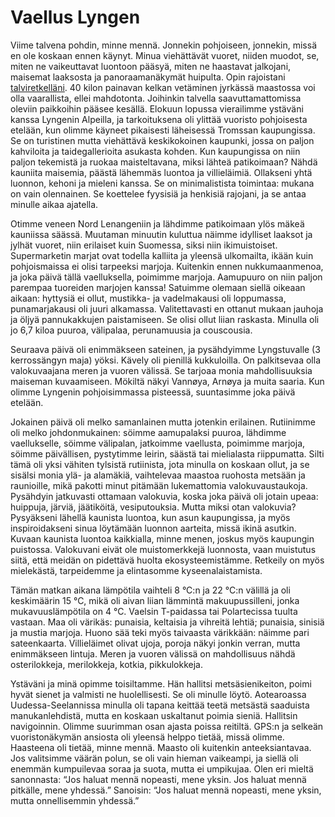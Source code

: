 # Vaellus Lyngen

Viime talvena pohdin, minne mennä. Jonnekin pohjoiseen, jonnekin, missä en ole koskaan ennen käynyt. Minua viehättävät vuoret, niiden muodot, se, miten ne vaikeuttavat luontoon pääsyä, miten ne haastavat jalkojani, maisemat laaksosta ja panoraamanäkymät huipulta. Opin rajoistani [talviretkelläni](story:Winter_Immersion_in_Lapland). 40 kilon painavan kelkan vetäminen jyrkässä maastossa voi olla vaarallista, ellei mahdotonta. Joihinkin talvella saavuttamattomissa oleviin paikkoihin pääsee kesällä. Elokuun lopussa vierailimme ystäväni kanssa Lyngenin Alpeilla, ja tarkoituksena oli ylittää vuoristo pohjoisesta etelään, kun olimme käyneet pikaisesti läheisessä Tromssan kaupungissa. Se on turistinen mutta viehättävä keskikokoinen kaupunki, jossa on paljon kahviloita ja taidegallerioita asukasta kohden. Kun kaupungissa on niin paljon tekemistä ja ruokaa maisteltavana, miksi lähteä patikoimaan? Nähdä kauniita maisemia, päästä lähemmäs luontoa ja villieläimiä. Ollakseni yhtä luonnon, kehoni ja mieleni kanssa. Se on minimalistista toimintaa: mukana on vain olennainen. Se koettelee fyysisiä ja henkisiä rajojani, ja se antaa minulle aikaa ajatella.

Otimme veneen Nord Lenangeniin ja lähdimme patikoimaan ylös mäkeä kauniissa säässä. Muutaman minuutin kuluttua näimme idylliset laaksot ja jylhät vuoret, niin erilaiset kuin Suomessa, siksi niin ikimuistoiset. Supermarketin marjat ovat todella kalliita ja yleensä ulkomailta, ikään kuin pohjoismaissa ei olisi tarpeeksi marjoja. Kuitenkin ennen nukkumaanmenoa, ja joka päivä tällä vaelluksella, poimimme marjoja. Aamupuuro on niin paljon parempaa tuoreiden marjojen kanssa! Satuimme olemaan siellä oikeaan aikaan: hyttysiä ei ollut, mustikka- ja vadelmakausi oli loppumassa, punamarjakausi oli juuri alkamassa. Valitettavasti en ottanut mukaan jauhoja ja öljyä pannukakkujen paistamiseen. Se olisi ollut liian raskasta. Minulla oli jo 6,7 kiloa puuroa, välipalaa, perunamuusia ja couscousia.

Seuraava päivä oli enimmäkseen sateinen, ja pysähdyimme Lyngstuvalle (3 kerrossängyn maja) yöksi. Kävely oli pienillä kukkuloilla. On palkitsevaa olla valokuvaajana meren ja vuoren välissä. Se tarjoaa monia mahdollisuuksia maiseman kuvaamiseen. Mökiltä näkyi Vannøya, Arnøya ja muita saaria. Kun olimme Lyngenin pohjoisimmassa pisteessä, suuntasimme joka päivä etelään.

Jokainen päivä oli melko samanlainen mutta jotenkin erilainen. Rutiinimme oli melko johdonmukainen: söimme aamupalaksi puuroa, lähdimme vaellukselle, söimme välipalan, jatkoimme vaellusta, poimimme marjoja, söimme päivällisen, pystytimme leirin, säästä tai mielialasta riippumatta. Silti tämä oli yksi vähiten tylsistä rutiinista, jota minulla on koskaan ollut, ja se sisälsi monia ylä- ja alamäkiä, vaihtelevaa maastoa ruohosta metsään ja raunioille, mikä pakotti minut pitämään lukemattomia valokuvaustaukoja. Pysähdyin jatkuvasti ottamaan valokuvia, koska joka päivä oli jotain upeaa: huippuja, järviä, jäätiköitä, vesiputouksia. Mutta miksi otan valokuvia? Pysyäkseni lähellä kaunista luontoa, kun asun kaupungissa, ja myös inspiroidakseni sinua löytämään luonnon aarteita, missä ikinä asutkin. Kuvaan kaunista luontoa kaikkialla, minne menen, joskus myös kaupungin puistossa. Valokuvani eivät ole muistomerkkejä luonnosta, vaan muistutus siitä, että meidän on pidettävä huolta ekosysteemistämme. Retkeily on myös mielekästä, tarpeidemme ja elintasomme kyseenalaistamista.

Tämän matkan aikana lämpötila vaihteli 8 °C:n ja 22 °C:n välillä ja oli keskimäärin 15 °C, mikä oli aivan liian lämmintä makuupussilleni, jonka mukavuuslämpötila on 4 °C. Vaelsin T-paidassa tai Polartecissa tuulta vastaan. Maa oli värikäs: punaisia, keltaisia ja vihreitä lehtiä; punaisia, sinisiä ja mustia marjoja. Huono sää teki myös taivaasta värikkään: näimme pari sateenkaarta. Villieläimet olivat ujoja, poroja näkyi jonkin verran, mutta enimmäkseen lintuja. Meren ja vuoren välissä on mahdollisuus nähdä osterilokkeja, merilokkeja, kotkia, pikkulokkeja.

Ystäväni ja minä opimme toisiltamme. Hän hallitsi metsäsienikeiton, poimi hyvät sienet ja valmisti ne huolellisesti. Se oli minulle löytö. Aotearoassa Uudessa-Seelannissa minulla oli tapana keittää teetä metsästä saaduista manukanlehdistä, mutta en koskaan uskaltanut poimia sieniä. Hallitsin navigoinnin. Olimme suurimman osan ajasta poissa reitiltä. GPS:n ja selkeän vuoristonäkymän ansiosta oli yleensä helppo tietää, missä olimme. Haasteena oli tietää, minne mennä. Maasto oli kuitenkin anteeksiantavaa. Jos valitsimme väärän polun, se oli vain hieman vaikeampi, ja siellä oli enemmän kumpuilevaa soraa ja suota, mutta ei umpikujaa. Olen eri mieltä sanonnasta: “Jos haluat mennä nopeasti, mene yksin. Jos haluat mennä pitkälle, mene yhdessä.” Sanoisin: “Jos haluat mennä nopeasti, mene yksin, mutta onnellisemmin yhdessä.”
